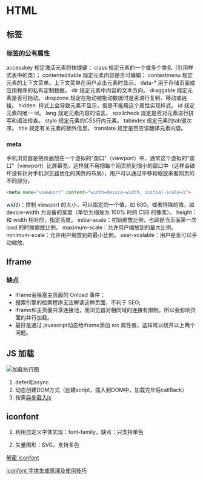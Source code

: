 # HTML

## 标签

### 标签的公有属性

accesskey 规定激活元素的快捷键；
class 规定元素的一个或多个类名（引用样式表中的类）；
contenteditable 规定元素内容是否可编辑；
contextmenu 规定元素的上下文菜单。上下文菜单在用户点击元素时显示。
data-* 用于存储页面或应用程序的私有定制数据。
dir 规定元素中内容的文本方向。
draggable 规定元素是否可拖动。
dropzone 规定在拖动被拖动数据时是否进行复制、移动或链接。
hidden  样式上会导致元素不显示，但是不能用这个属性实现样式。
id 规定元素的唯一 id。
lang 规定元素内容的语言。
spellcheck 规定是否对元素进行拼写和语法检查。
style 规定元素的CSS行内元素。
tabindex 规定元素的tab键次序。
title 规定有关元素的额外信息。
translate 规定是否应该翻译元素内容。

### meta

手机浏览器是把页面放在一个虚拟的"窗口"（viewport）中，通常这个虚拟的"窗口"（viewport）比屏幕宽，这样就不用把每个网页挤到很小的窗口中（这样会破坏没有针对手机浏览器优化的网页的布局），用户可以通过平移和缩放来看网页的不同部分。

```html
<meta name="viewport" content="width=device-width, initial-scale=1">
```

width：控制 viewport 的大小，可以指定的一个值，如 600，或者特殊的值，如 device-width 为设备的宽度（单位为缩放为 100% 时的 CSS 的像素）。
height：和 width 相对应，指定高度。
initial-scale：初始缩放比例，也即是当页面第一次 load 的时候缩放比例。
maximum-scale：允许用户缩放到的最大比例。
minimum-scale：允许用户缩放到的最小比例。
user-scalable：用户是否可以手动缩放。

## Iframe

### 缺点

- iframe会阻塞主页面的 Onload 事件；
- 搜索引擎的检索程序无法解读这种页面，不利于 SEO;
- iframe和主页面共享连接池，而浏览器对相同域的连接有限制，所以会影响页面的并行加载。
- 最好是通过 javascript动态给iframe添加 src 属性值，这样可以绕开以上两个问题。

## JS 加载

![加载执行图](http://qiniu.houserqu.com/QQ20180504-114626.png)

1. defer和async
2. 动态创建DOM方式（创建script，插入到DOM中，加载完毕后callBack）
3. 按需[异步载入js](http://www.cnblogs.com/zichi/p/4597766.html)

## iconfont

1. 利用自定义字体实现：font-family，缺点：只支持单色

2. 矢量图形：SVG，支持多色

[解密 Iconfont](https://juejin.cn/post/6844903471049605127)

[iconfont 字体生成原理及使用技巧](https://www.iconfont.cn/help/article_detail?article_id=1)
